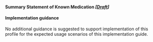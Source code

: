#### Summary Statement of Known Medication *[[Draft](http://hl7.org/fhir/stu3/valueset-publication-status.html)]*


#### Implementation guidance
No additional guidance is suggested to support implementation of this profile for the expected usage scenarios of this implementation guide.

